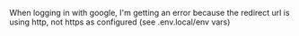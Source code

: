 When logging in with google, I'm getting an error because the redirect url is using http, not https as configured (see .env.local/env vars)
